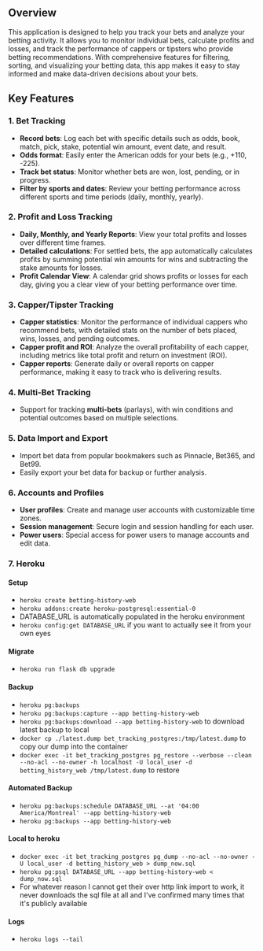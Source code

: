 ## Overview

This application is designed to help you track your bets and analyze your betting activity. It allows you to monitor individual bets, calculate profits and losses, and track the performance of cappers or tipsters who provide betting recommendations. With comprehensive features for filtering, sorting, and visualizing your betting data, this app makes it easy to stay informed and make data-driven decisions about your bets.

## Key Features

### 1. **Bet Tracking**
- **Record bets**: Log each bet with specific details such as odds, book, match, pick, stake, potential win amount, event date, and result.
- **Odds format**: Easily enter the American odds for your bets (e.g., +110, -225).
- **Track bet status**: Monitor whether bets are won, lost, pending, or in progress.
- **Filter by sports and dates**: Review your betting performance across different sports and time periods (daily, monthly, yearly).

### 2. **Profit and Loss Tracking**
- **Daily, Monthly, and Yearly Reports**: View your total profits and losses over different time frames. 
- **Detailed calculations**: For settled bets, the app automatically calculates profits by summing potential win amounts for wins and subtracting the stake amounts for losses.
- **Profit Calendar View**: A calendar grid shows profits or losses for each day, giving you a clear view of your betting performance over time.

### 3. **Capper/Tipster Tracking**
- **Capper statistics**: Monitor the performance of individual cappers who recommend bets, with detailed stats on the number of bets placed, wins, losses, and pending outcomes.
- **Capper profit and ROI**: Analyze the overall profitability of each capper, including metrics like total profit and return on investment (ROI).
- **Capper reports**: Generate daily or overall reports on capper performance, making it easy to track who is delivering results.

### 4. **Multi-Bet Tracking**
- Support for tracking **multi-bets** (parlays), with win conditions and potential outcomes based on multiple selections.
  
### 5. **Data Import and Export**
- Import bet data from popular bookmakers such as Pinnacle, Bet365, and Bet99.
- Easily export your bet data for backup or further analysis.

### 6. **Accounts and Profiles**
- **User profiles**: Create and manage user accounts with customizable time zones.
- **Session management**: Secure login and session handling for each user.
- **Power users**: Special access for power users to manage accounts and edit data.

### 7. **Heroku**

#### Setup

- `heroku create betting-history-web`
- `heroku addons:create heroku-postgresql:essential-0`
- DATABASE_URL is automatically populated in the heroku environment
- `heroku config:get DATABASE_URL` if you want to actually see it from your own eyes

#### Migrate
- `heroku run flask db upgrade`

#### Backup
- `heroku pg:backups`
- `heroku pg:backups:capture --app betting-history-web`
- `heroku pg:backups:download --app betting-history-web` to download latest backup to local
- `docker cp ./latest.dump bet_tracking_postgres:/tmp/latest.dump` to copy our dump into the container
- `docker exec -it bet_tracking_postgres pg_restore --verbose --clean --no-acl --no-owner -h localhost -U local_user -d betting_history_web /tmp/latest.dump` to restore

#### Automated Backup
- `heroku pg:backups:schedule DATABASE_URL --at '04:00 America/Montreal' --app betting-history-web`
- `heroku pg:backups --app betting-history-web`


#### Local to heroku
- `docker exec -it bet_tracking_postgres pg_dump --no-acl --no-owner -U local_user -d betting_history_web > dump_now.sql`
- `heroku pg:psql DATABASE_URL --app betting-history-web < dump_now.sql`
- For whatever reason I cannot get their over http link import to work, it never downloads the sql file at all and I've confirmed many times that it's publicly available

#### Logs
- `heroku logs --tail`